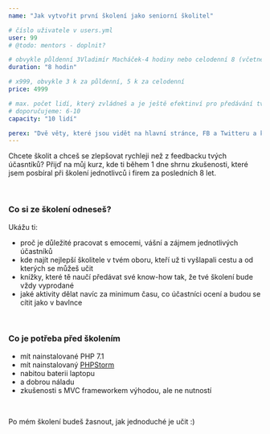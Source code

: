 ```yaml
---
name: "Jak vytvořit první školení jako seniorní školitel"

# číslo uživatele v users.yml
user: 99
# @todo: mentors - doplnit?

# obvykle půldenní 3Vladimír Macháček-4 hodiny nebo celodenní 8 (včetně oběda)
duration: "8 hodin"

# x999, obvykle 3 k za půldenní, 5 k za celodenní
price: 4999

# max. počet lidí, který zvládneš a je ještě efektinví pro předávání tvého know-how
# doporučujeme: 6-10
capacity: "10 lidí"

perex: "Dvě věty, které jsou vidět na hlavní stránce, FB a Twitteru a které vás chytnou za oči. Po tomhle školneí získáš náskok před konkurencí, který bys sám budoval 6 měsíců. "
---
```


Chcete školit a chceš se zlepšovat rychleji než z feedbacku tvých účasntíků? Přijď na můj kurz, kde ti během 1 dne shrnu zkušenosti, které jsem posbíral při školení jednotlivců i firem za posledních 8 let.

<br>

### Co si ze školení odneseš?

Ukážu ti:

- proč je důležité pracovat s emocemi, vášní a zájmem jednotlivých účastníků
- kde najít nejlepší školitele v tvém oboru, kteří už ti vyšlapali cestu a od kterých se můžeš učit
- knížky, které tě naučí předávat své know-how tak, že tvé školení bude vždy vyprodané
- jaké aktivity dělat navíc za minimum času, co účastníci ocení a budou se cítit jako v bavlnce

<br>

### Co je potřeba před školením

- mít nainstalované PHP 7.1
- mít nainstalovaný [PHPStorm](https://www.jetbrains.com/phpstorm/download/)
- nabitou baterii laptopu
- a dobrou náladu
- zkušenosti s MVC frameworkem výhodou, ale ne nutností

<br>

Po mém školení budeš žasnout, jak jednoduché je učit :)